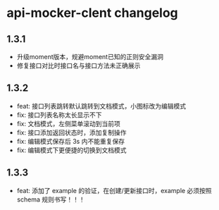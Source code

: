 # api-mocker-clent changelog

## 1.3.1

* 升级moment版本，规避moment已知的正则安全漏洞
* 修复接口对比时接口名与接口方法未正确展示

## 1.3.2

* feat: 接口列表跳转默认跳转到文档模式，小图标改为编辑模式
* fix: 接口列表名称太长显示不下
* fix: 文档模式，左侧菜单滚动到当前项
* fix: 接口添加返回状态时，添加复制操作
* fix: 编辑模式保存后 3s 内不能重复保存
* fix: 编辑模式下更便捷的切换到文档模式

## 1.3.3

* feat: 添加了 example 的验证，在创建/更新接口时，example 必须按照 schema 规则书写！！！
